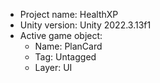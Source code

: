 <!-- UNITY CODE ASSIST INSTRUCTIONS START -->
- Project name: HealthXP
- Unity version: Unity 2022.3.13f1
- Active game object:
  - Name: PlanCard
  - Tag: Untagged
  - Layer: UI
<!-- UNITY CODE ASSIST INSTRUCTIONS END -->